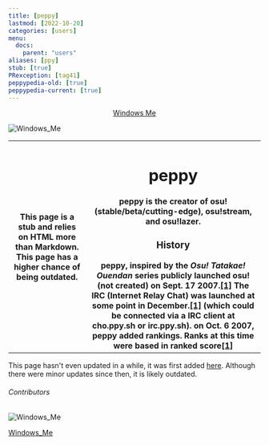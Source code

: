 ```yaml
---
title: [peppy]
lastmod: [2022-10-20]
categories: [users]
menu:
  docs:
    parent: "users"
aliases: [ppy]
stub: [true]
PRexception: [tag41]
peppypedia-old: [true]
peppypedia-current: [true]
---
```

<t><center>[Windows Me](https://osu.ppy.sh/users/28893698)</center>
<link rel="stylesheet" href="../profile.css"></t>

![Windows_Me](https://a.ppy.sh/28893698_q.jpeg#author "Windows_Me")

<table>
  <tr>
    <th>
     This page is a stub and relies on HTML more than Markdown. This page has a higher chance of being outdated.
      <th>

<h1>peppy</h1>
        <!-- <h1> since markdown wouldn't work on html elements -->
peppy is the creator of osu!(stable/beta/cutting-edge), osu!stream, and osu!lazer.
        <h3>History</h3>
peppy, inspired by the <i>Osu! Tatakae! Ouendan</i> series publicly launched osu! (not created) on Sept. 17 2007.<a href='https://osu.ppy.sh/wiki/en/History_of_osu%21/2007#september'>[1]</a>
The IRC (Internet Relay Chat) was launched at some point in December.<a href='https://osu.ppy.sh/wiki/en/History_of_osu%21/2007#november'>[1]</a>
(which could be connected via a IRC client at cho.ppy.sh  or irc.ppy.sh).
on Oct. 6 2007, peppy added rankings. Ranks at this time were based in ranked score<a href='https://osu.ppy.sh/wiki/en/History_of_osu%21/Online_rankings/osu%21'>[1]</a>

</th></tr></tbody></table>

This page hasn't even updated in a while, it was first added [here](https://github.com/WindowsMeosu/peppypedia-old/blob/96621d4a78ec5a9eeb8f7d29b3f72e129fb04920/_posts/users:peppy.md). Although there were minor updates since then, it is likely outdated.
 

###### Contributors

 <link rel="stylesheet" href="./contributor.css">
 
![Windows_Me](https://a.ppy.sh/28893698_q.jpeg#contributor)
  
[Windows_Me](https://osu.ppy.sh/u/Windows_Me)


  
<!-- TODO: rework -->
